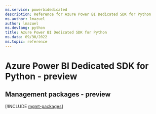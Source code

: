 ```yaml
---
ms.service: powerbidedicated
description: Reference for Azure Power BI Dedicated SDK for Python
ms.author: lmazuel
author: lmazuel
ms.devlang: python
title: Azure Power BI Dedicated SDK for Python
ms.data: 09/30/2022
ms.topic: reference
---
```

# Azure Power BI Dedicated SDK for Python - preview

## Management packages - preview
[!INCLUDE [mgmt-packages](power-bi-dedicated-mgmt-index.md)]